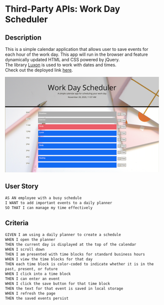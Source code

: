 # Third-Party APIs: Work Day Scheduler


## Description

This is a simple calendar application that allows user to save events for each hour of the work day. This app will run in the browser and feature dynamically updated HTML and CSS powered by jQuery.
<br>
The library [Luxon](https://moment.github.io/luxon/) is used to work with dates and times.
<br>Check out the deployed link [here](https://uyennguyen30696.github.io/hw5-workday-scheduler/).

![screenshot](./images/screenshot.png)

## User Story

```
AS AN employee with a busy schedule
I WANT to add important events to a daily planner
SO THAT I can manage my time effectively
```

## Criteria

```
GIVEN I am using a daily planner to create a schedule
WHEN I open the planner
THEN the current day is displayed at the top of the calendar
WHEN I scroll down
THEN I am presented with time blocks for standard business hours
WHEN I view the time blocks for that day
THEN each time block is color-coded to indicate whether it is in the past, present, or future
WHEN I click into a time block
THEN I can enter an event
WHEN I click the save button for that time block
THEN the text for that event is saved in local storage
WHEN I refresh the page
THEN the saved events persist
```
